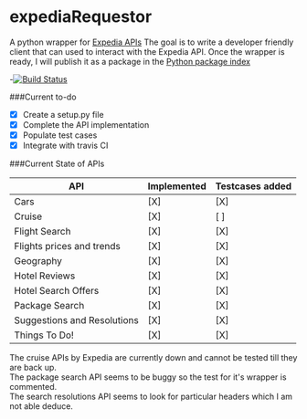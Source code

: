 # expediaRequestor
A python wrapper for [Expedia APIs](http://developer.expedia.com/directory)
The goal is to write a developer friendly client that can used to interact with the Expedia API. Once the wrapper is ready, I will publish it as a package in the [Python package index](https://pypi.python.org/pypi)

-[![Build Status](https://travis-ci.org/NimitS1/expediaRequester.svg?branch=master)](https://travis-ci.org/NimitS1/expediaRequester)

###Current to-do
- [X] Create a setup.py file
- [X] Complete the API implementation  
- [X] Populate test cases  
- [X] Integrate with travis CI  

###Current State of APIs

|API                         | Implemented | Testcases added |
|----------------------------|-------------|-----------------|
| Cars                       |   [X]       |   [X]           |
| Cruise                     |   [X]       |   [ ]           |
| Flight Search              |   [X]       |   [X]           |
| Flights prices and trends  |   [X]       |   [X]           |
| Geography                  |   [X]       |   [X]           |
| Hotel Reviews              |   [X]       |   [X]           |
| Hotel Search Offers        |   [X]       |   [X]           |
| Package Search             |   [X]       |   [X]           |
| Suggestions and Resolutions|   [X]       |   [X]           |
| Things To Do!              |   [X]       |   [X]           |

The cruise APIs by Expedia are currently down and cannot be tested till they are back up.  
The package search API seems to be buggy so the test for it's wrapper is commented.  
The search resolutions API seems to look for particular headers which I am not able deduce.  
